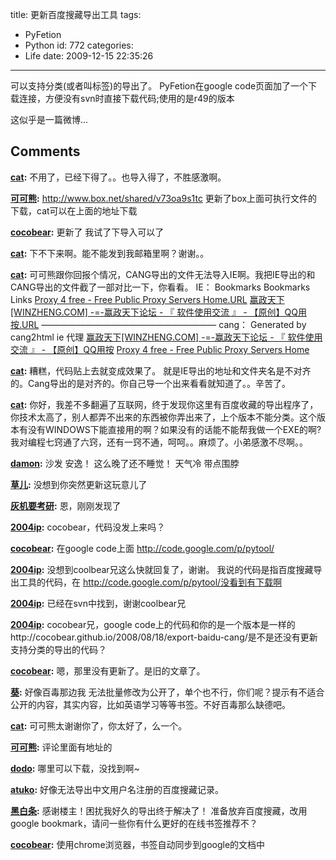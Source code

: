 title: 更新百度搜藏导出工具
tags:
  - PyFetion
  - Python
id: 772
categories:
  - Life
date: 2009-12-15 22:35:26
---

可以支持分类(或者叫标签)的导出了。
PyFetion在google code页面加了一个下载连接，方便没有svn时直接下载代码;使用的是r49的版本

这似乎是一篇微博...
## Comments

**[cat](#7261 "2010-02-02 19:56:17"):** 不用了，已经下得了。。也导入得了，不胜感激啊。

**[可可熊](#7223 "2010-01-28 10:35:05"):** http://www.box.net/shared/v73oa9s1tc 更新了box上面可执行文件的下载，cat可以在上面的地址下载

**[cocobear](#7259 "2010-02-02 17:29:37"):** 更新了 我试了下导入可以了

**[cat](#7260 "2010-02-02 19:24:04"):** 下不下来啊。能不能发到我邮箱里啊？谢谢。。

**[cat](#7256 "2010-02-02 12:36:20"):** 可可熊跟你回报个情况，CANG导出的文件无法导入IE啊。我把IE导出的和CANG导出的文件截了一部对比一下，你看看。 IE： Bookmarks Bookmarks Links [Proxy 4 free - Free Public Proxy Servers Home.URL](http://www.proxy4free.com/index.html) [赢政天下[WINZHENG.COM] -=-赢政天下论坛 - 『 软件使用交流 』 - 【原创】QQ用按.URL](http://bbs.winzheng.com/viewthread.php?tid=578538&fpage=1&sid=ARkNNO) ———————————————————— cang： Generated by cang2html ie 代理 [赢政天下[WINZHENG.COM] -=-赢政天下论坛 - 『 软件使用交流 』 - 【原创】QQ用按](http://bbs.winzheng.com/viewthread.php?tid=578538&fpage=1&sid=ARkNNO) [Proxy 4 free - Free Public Proxy Servers Home](http://www.proxy4free.com/index.html)

**[cat](#7257 "2010-02-02 12:38:58"):** 糟糕，代码贴上去就变成效果了。 就是IE导出的地址和文件夹名是不对齐的。Cang导出的是对齐的。你自己导一个出来看看就知道了。。辛苦了。

**[cat](#7211 "2010-01-26 21:58:25"):** 你好，我差不多翻遍了互联网，终于发现你这里有百度收藏的导出程序了，你技术太高了，别人都弄不出来的东西被你弄出来了，上个版本不能分类。这个版本有没有WINDOWS下能直接用的啊？如果没有的话能不能帮我做一个EXE的啊?我对编程七窍通了六窍，还有一窍不通，呵呵。。麻烦了。小弟感激不尽啊。。

**[damon](#6875 "2009-12-15 22:39:46"):** 沙发 安逸！ 这么晚了还不睡觉！ 天气冷 带点围脖

**[草儿](#6880 "2009-12-16 11:04:11"):** 没想到你突然更新这玩意儿了

**[灰机要考研](#6883 "2009-12-16 20:15:43"):** 恩，刚刚发现了

**[2004ip](#7049 "2010-01-01 15:36:33"):** cocobear，代码没发上来吗？

**[cocobear](#7051 "2010-01-01 21:42:05"):** 在google code上面 http://code.google.com/p/pytool/

**[2004ip](#7053 "2010-01-01 23:28:17"):** 没想到coolbear兄这么快就回复了，谢谢。 我说的代码是指百度搜藏导出工具的代码，在 http://code.google.com/p/pytool/没看到有下载啊

**[2004ip](#7054 "2010-01-01 23:57:27"):** 已经在svn中找到，谢谢coolbear兄

**[2004ip](#7055 "2010-01-02 01:32:27"):** cocobear兄，google code上的代码和你的是一个版本是一样的http://cocobear.github.io/2008/08/18/export-baidu-cang/是不是还没有更新支持分类的导出的代码？

**[cocobear](#7058 "2010-01-02 17:11:15"):** 嗯，那里没有更新了。是旧的文章了。

**[葵](#8014 "2010-05-04 20:46:22"):** 好像百毒那边我 无法批量修改为公开了，单个也不行，你们呢？提示有不适合公开的内容，其实内容，比如英语学习等等书签。不好百毒那么缺德吧。

**[cat](#7253 "2010-02-02 11:46:27"):** 可可熊太谢谢你了，你太好了，么一个。

**[可可熊](#7724 "2010-03-31 20:58:58"):** 评论里面有地址的

**[dodo](#7713 "2010-03-30 21:39:54"):** 哪里可以下载，没找到啊~

**[atuko](#7519 "2010-02-27 22:50:04"):** 好像无法导出中文用户名注册的百度搜藏记录。

**[黑白条](#8111 "2010-05-22 17:33:17"):** 感谢楼主！困扰我好久的导出终于解决了！ 准备放弃百度搜藏，改用google bookmark，请问一些你有什么更好的在线书签推荐不？

**[cocobear](#8115 "2010-05-23 16:23:53"):** 使用chrome浏览器，书签自动同步到google的文档中

